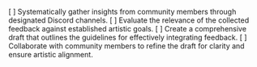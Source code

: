 [ ] Systematically gather insights from community members through designated Discord channels.
[ ] Evaluate the relevance of the collected feedback against established artistic goals.
[ ] Create a comprehensive draft that outlines the guidelines for effectively integrating feedback.
[ ] Collaborate with community members to refine the draft for clarity and ensure artistic alignment.